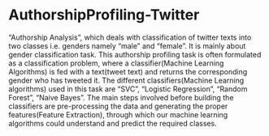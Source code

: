 # AuthorshipProfiling-Twitter

“Authorship Analysis”, which deals with classification of twitter texts into two classes i.e. genders namely “male” and “female”. It is mainly about gender classification task. This authorship profiling task is often formulated as a classification problem, where a classifier(Machine Learning Algorithms) is fed with a text(tweet text) and returns the corresponding gender who has tweeted it. The different classifiers(Machine Learning algorithms) used in this task are “SVC”, “Logistic Regression”, “Random Forest”, “Naive Bayes”. The main steps involved before building the classifiers are pre-processing the data and generating the proper features(Feature Extraction), through which our machine learning algorithms could understand and predict the required classes.
